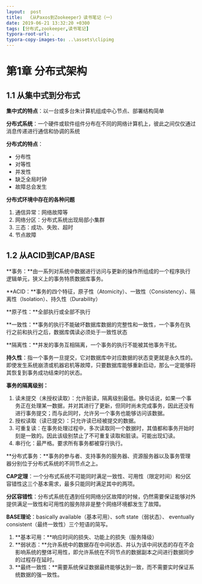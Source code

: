 ```yaml
---
layout:  post
title:  《从Paxos到Zookeeper》读书笔记（一）
date: 2019-06-21 13:32:20 +0300
tags: [分布式,zookeeper,读书笔记]
typora-root-url: .
typora-copy-images-to: ..\assets\clipimg
---
```


# 第1章 分布式架构

## 1.1 从集中式到分布式

**集中式的特点**：以一台或多台朱计算机组成中心节点、部署结构简单

**分布式系统**：一个硬件或软件组件分布在不同的网络计算机上，彼此之间仅仅通过消息传递进行通信和协调的系统

**分布式的特点**：

- 分布性
- 对等性
- 并发性
- 缺乏全局时钟
- 故障总会发生

 

**分布式环境中存在的各种问题**

1. 通信异常：网络故障等
2. 网络分区：分布式系统出现局部小集群
3. 三态：成功、失败、超时
4. 节点故障

 

## 1.2 从ACID到CAP/BASE

 

**事务：**由一系列对系统中数据进行访问与更新的操作所组成的一个程序执行逻辑单元，狭义上的事务特质数据库事务。

 

**ACID：**事务的四个特征，原子性（Atomicity）、一致性（Consistency）、隔离性（Isolation）、持久性（Durability）

 

**原子性：**全部执行或全部不执行

**一致性：**事务的执行不能破坏数据库数据的完整性和一致性，一个事务在执行之前和执行之后，数据库偶读必须处于一致性状态

**隔离性：**并发的事务互相隔离，一个事务的执行不能被其他事务干扰。

**持久性**：指一个事务一旦提交，它对数据库中对应数据的状态变更就是永久性的。即使发生系统崩溃或机器宕机等故障，只要数据库能够重新启动，那么一定能够将其恢复到事务成功结束时的状态。

 

**事务的隔离级别：**

1. 读未提交（未授权读取）：允许脏读，隔离级别最低。换句话说，如果一个事务正在处理某一数据，并对其进行了更新，但同时尚未完成事务，因此还没有进行事务提交；而与此同时，允许另一个事务也能够访问该数据。
2. 授权读取（读已提交）：只允许读已经被提交的数据。
3. 可重复读：在事务处理过程中，多次读取同一个数据时，其值都和事务开始时刻是一致的。因此该级别禁止了不可重复读取和脏读。可能出现幻读。
4. 串行化：最严格。要求所有事务都被穿行执行。

 

**分布式事务：**事务的参与者、支持事务的服务器、资源服务器以及事务管理器分别位于分布式系统的不同节点之上。

 

**CAP定理**：一个分布式系统不可能同时满足一致性、可用性（限定时间）和分区容错性这三个基本需求，最多只能同时满足其中的两项。

 

**分区容错性**：分布式系统在遇到任何网络分区故障的时候，仍然需要保证能够对外提供满足一致性和可用性的服务除非是整个网络环境都发生了故障。

 

**BASE理论**：basically available（基本可用）、soft state（弱状态）、 eventually consistent（最终一致性）三个短语的简写。

 

1. **基本可用：**响应时间的损失、功能上的损失（服务降级）
2. **弱状态：**允许系统中的数据存在中间状态、并认为该中间状态的存在不会影响系统的整体可用性，即允许系统在不同节点的数据副本之间进行数据同步的过程存在延时。
3. **最终一致性：**需要系统保证数据最终能够达到一致，而不需要实时保证系统数据的强一致性。



